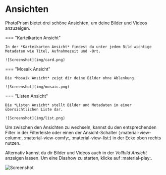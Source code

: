 # Ansichten #
PhotoPrism bietet drei schöne Ansichten, um deine Bilder und Videos anzuzeigen.

=== "Karteikarten Ansicht"

    In der *Karteikarten Ansicht* findest du unter jedem Bild wichtige Metadaten wie Titel, Aufnahmezeit und -Ort.

    ![Screenshot](img/card.png)

=== "Mosaik Ansicht"

    Die *Mosaik Ansicht* zeigt dir deine Bilder ohne Ablenkung.

    ![Screenshot](img/mosaic.png)

=== "Listen Ansicht"

    Die *Listen Ansicht* stellt Bilder und Metadaten in einer übersichtlichen Liste dar.

    ![Screenshot](img/list.png)

Um zwischen den Ansichten zu wechseln, kannst du den entsprechenden Filter in der Filterleiste oder einen der Ansicht-Schalter (:material-view-column:, :material-view-comfy:, :material-view-list:) in der Ecke oben rechts nutzen.

Alternativ kannst du dir Bilder und Videos auch in der *Vollbild Ansicht* anzeigen lassen. Um eine Diashow zu starten, klicke auf :material-play:.

![Screenshot](img/slideshow.png)
